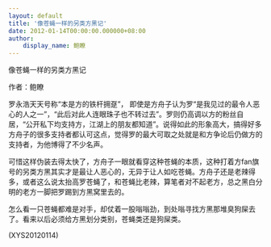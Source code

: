 ```yaml
---
layout: default
title: '像苍蝇一样的另类方黑记'
date: 2012-01-14T00:00:00.000000+08:00
author:
    display_name: 鲍瞭
---
```


像苍蝇一样的另类方黑记

作者：鲍瞭

罗永浩天天号称“本是方的铁杆拥趸”， 即使是方舟子认为罗“是我见过的最令人恶心的人之一”，“此后对此人连眼珠子也不转过去”。罗则仍高调以方的粉丝自居，“公开私下均支持方，江湖上的朋友都知道”。说得如此的形象高大，搞得好多方舟子的很多支持者都认可这点，觉得罗的最大可取之处就是和方争论后仍做方的支持者，为他博得了不少名声。

可惜这样伪装去得太快了，方舟子一眼就看穿这种苍蝇的本质，这种打着方fan旗号的另类方黑其实才是最让人恶心的，无异于让人如吃苍蝇。方舟子还是老辣得多，或者这么说太抬高罗苍蝇了，和苍蝇比老辣，算笔者对不起老方，总之黑白分明的老方一脚把罗踢到方黑窝里去的。

怎么看一只苍蝇都难是对手，却仗着一股嗡嗡劲，到处嗡寻找方黑那堆臭狗屎去了。看来以后必须给方黑划分类别，苍蝇类还是狗屎类。

(XYS20120114)

